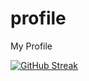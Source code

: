 # profile
My Profile

[![GitHub Streak](https://streak-stats.demolab.com/?user=nvư108)](https://git.io/streak-stats)
